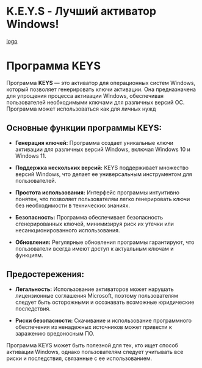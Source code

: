 # K.E.Y.S - Лучший активатор Windows!
[logo](https://raw.githubusercontent.com/Cats-coding-batch/keys/refs/heads/main/keys.png)
# Программа KEYS

Программа **KEYS** — это активатор для операционных систем Windows, который позволяет генерировать ключи активации. Она предназначена для упрощения процесса активации Windows, обеспечивая пользователей необходимыми ключами для различных версий ОС. Программа может использоваться как для личных нужд

## Основные функции программы KEYS:

- **Генерация ключей:** Программа создает уникальные ключи активации для различных версий Windows, включая Windows 10 и Windows 11.
  
- **Поддержка нескольких версий:** KEYS поддерживает множество версий Windows, что делает ее универсальным инструментом для пользователей.

- **Простота использования:** Интерфейс программы интуитивно понятен, что позволяет пользователям легко генерировать ключи без необходимости в технических знаниях.

- **Безопасность:** Программа обеспечивает безопасность сгенерированных ключей, минимизируя риск их утечки или несанкционированного использования.

- **Обновления:** Регулярные обновления программы гарантируют, что пользователи всегда имеют доступ к актуальным ключам и функциям.

## Предостережения:

- **Легальность:** Использование активаторов может нарушать лицензионные соглашения Microsoft, поэтому пользователям следует быть осторожными и осознавать возможные юридические последствия.

- **Риски безопасности:** Скачивание и использование программного обеспечения из ненадежных источников может привести к заражению вредоносным ПО.

Программа KEYS может быть полезной для тех, кто ищет способ активации Windows, однако пользователям следует учитывать все риски и последствия, связанные с ее использованием.
